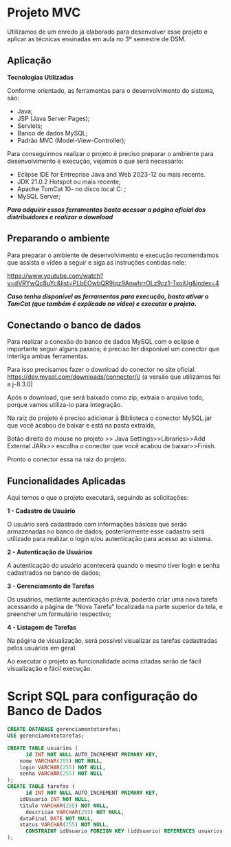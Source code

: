 # Projeto MVC

Utilizamos de um enredo já elaborado para desenvolver esse projeto e aplicar as técnicas ensinadas em aula no 3º semestre de DSM.

## Aplicação

**Tecnologias Utilizadas**

Conforme orientado, as ferramentas para o desenvolvimento do sistema, são:

- Java;
- JSP (Java Server Pages);
- Servlets;
- Banco de dados MySQL;
- Padrão MVC (Model-View-Controller);

Para conseguirmos realizar o projeto é preciso preparar o ambiente para desenvolvimento e execução, vejamos o que será necessário:

- Eclipse IDE for Entreprise Java and Web 2023-12 ou mais recente.
- JDK 21.0.2 Hotspot ou mais recente;
- Apache TomCat 10- no disco local C: ;
- MySQL Server;

***Para adquirir essas ferramentas basta acessar a página oficial dos distribuidores e realizar o download***

## Preparando o ambiente

Para preparar o ambiente de desenvolvimento e execução recomendamos que assista o vídeo a seguir e siga as instruções contidas nele:

https://www.youtube.com/watch?v=dVRYwQc8uYc&list=PLbEOwbQR9lqz9AnwhrrOLz9cz1-TxoiUg&index=4

***Caso tenha disponível as ferramentas para execução, basta ativar o TomCat (que também é explicado no vídeo) e executar o projeto.***

## Conectando o banco de dados

Para realizar a conexão do banco de dados MySQL com o eclipse é importante seguir alguns passos; é preciso ter disponível um conector que interliga ambas ferramentas.

Para isso precisamos fazer o download do conector no site oficial:  https://dev.mysql.com/downloads/connector/j/ (a versão que utilizamos foi a j-8.3.0)

Após o download, que será baixado como zip, extraia o arquivo todo, porque vamos utiliza-lo para integração.

Na raiz do projeto é preciso adicionar à Biblioteca o conector MySQL.jar que você acabou de baixar e está na pasta extraída,

Botão direito do mouse no projeto >> Java Settings>>Libraries>>Add External JARs>> escolha o conector que você acabou de baixar>>Finish.

Pronto o conector essa na raiz do projeto.

## Funcionalidades Aplicadas

Aqui temos o que o projeto executará, seguindo as solicitações:

**1 - Cadastro de Usuário**

O usuário será cadastrado com informações básicas que serão armazenadas no banco de dados; posteriormente esse cadastro será utilizado para realizar o login e/ou  autenticação para acesso ao sistema.

**2 - Autenticação de Usuários**

A autenticação do usuário acontecerá quando o mesmo tiver login e senha cadastrados no banco de dados;

**3 - Gerenciamento de Tarefas**

Os usuários, mediante autenticação prévia, poderão criar uma nova tarefa acessando a página de “Nova Tarefa” localizada na parte superior da tela, e preencher um formulário respectivo;

**4 - Listagem de Tarefas**

Na página de visualização, será possível visualizar as tarefas cadastradas pelos usuários em geral.

Ao executar o projeto as funcionalidade acima citadas serão de fácil visualização e fácil execução.

# Script SQL para configuração do Banco de Dados

```SQL
CREATE DATABASE gerenciamentotarefas;
USE gerenciamentotarefas;

CREATE TABLE usuarios (
	  id INT NOT NULL AUTO_INCREMENT PRIMARY KEY,
    nome VARCHAR(255) NOT NULL,
    login VARCHAR(255) NOT NULL,
    senha VARCHAR(255) NOT NULL
);
CREATE TABLE tarefas (
	  id INT NOT NULL AUTO_INCREMENT PRIMARY KEY,
    idUsuario INT NOT NULL,
    titulo VARCHAR(255) NOT NULL,
	  descricao VARCHAR(255) NOT NULL,
    dataFinal DATE NOT NULL,
    status VARCHAR(255) NOT NULL,
	  CONSTRAINT idUsuario FOREIGN KEY (idUsuario) REFERENCES usuarios(id)
);
```
